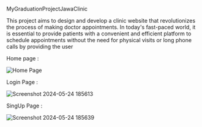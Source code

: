 ﻿MyGraduationProjectJawaClinic

This project aims to design and develop a clinic website that revolutionizes the 
process of making doctor appointments. In today's fast-paced world, it is 
essential to provide patients with a convenient and efficient platform to 
schedule appointments without the need for physical visits or long phone calls 
by providing the user

Home page :

![Home Page]([C:\Users\user\Desktop\java](https://drive.google.com/file/d/1ylpJjNTL1CTV4TMzFDhF85Xq7V7aQGjJ/view?usp=sharing))

Login Page :

![Screenshot 2024-05-24 185613](https://github.com/MOMENSHEHADEH/JawaClinicProject/assets/141729731/ad968876-16e2-4a10-99cf-719ea6f73849)

SingUp Page :

![Screenshot 2024-05-24 185639](https://github.com/MOMENSHEHADEH/JawaClinicProject/assets/141729731/0d681f09-ad33-4026-88bc-e1b9897f212d)
